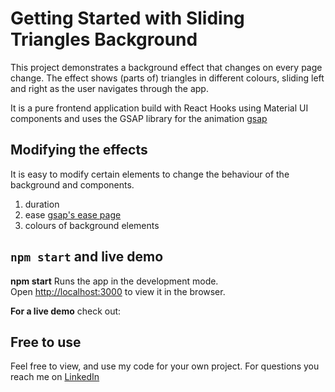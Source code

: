 # Getting Started with Sliding Triangles Background

This project demonstrates a background effect that changes on every page change. The effect shows (parts of) triangles in different colours, sliding left and right as the user navigates through the app.

It is a pure frontend application build with React Hooks using Material UI components and uses the GSAP library for the animation [gsap](https://www.npmjs.com/package/gsap)

## Modifying the effects

It is easy to modify certain elements to change the behaviour of the background and components. 
1. duration
2. ease [gsap's ease page](https://greensock.com/docs/v3/Eases/CustomEase)
3. colours of background elements

## `npm start` and live demo

**npm start** Runs the app in the development mode.\
Open [http://localhost:3000](http://localhost:3000) to view it in the browser.

**For a live demo** check out: 

## Free to use

Feel free to view, and use my code for your own project. For questions you reach me on [LinkedIn](https://www.linkedin.com/in/cliffvroegop/)